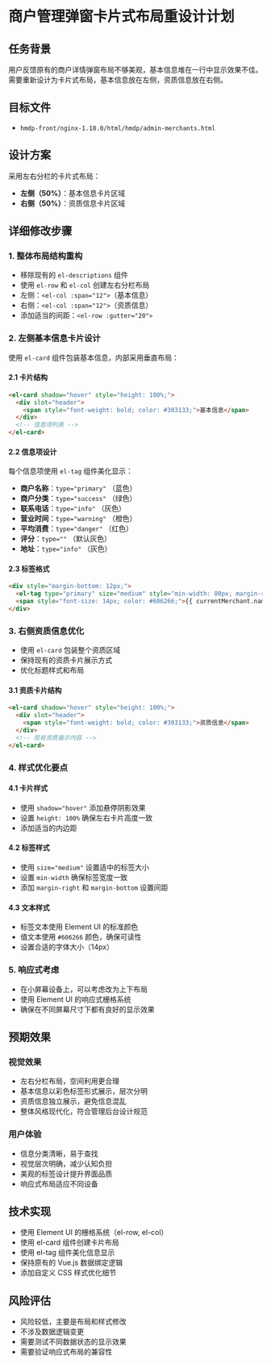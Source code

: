 # 商户管理弹窗卡片式布局重设计计划

## 任务背景
用户反馈原有的商户详情弹窗布局不够美观，基本信息堆在一行中显示效果不佳。需要重新设计为卡片式布局，基本信息放在左侧，资质信息放在右侧。

## 目标文件
- `hmdp-front/nginx-1.18.0/html/hmdp/admin-merchants.html`

## 设计方案
采用左右分栏的卡片式布局：
- **左侧（50%）**：基本信息卡片区域
- **右侧（50%）**：资质信息卡片区域

## 详细修改步骤

### 1. 整体布局结构重构
- 移除现有的 `el-descriptions` 组件
- 使用 `el-row` 和 `el-col` 创建左右分栏布局
- 左侧：`<el-col :span="12">`（基本信息）
- 右侧：`<el-col :span="12">`（资质信息）
- 添加适当的间距：`<el-row :gutter="20">`

### 2. 左侧基本信息卡片设计
使用 `el-card` 组件包装基本信息，内部采用垂直布局：

#### 2.1 卡片结构
```html
<el-card shadow="hover" style="height: 100%;">
  <div slot="header">
    <span style="font-weight: bold; color: #303133;">基本信息</span>
  </div>
  <!-- 信息项列表 -->
</el-card>
```

#### 2.2 信息项设计
每个信息项使用 `el-tag` 组件美化显示：
- **商户名称**：`type="primary"` （蓝色）
- **商户分类**：`type="success"` （绿色）
- **联系电话**：`type="info"` （灰色）
- **营业时间**：`type="warning"` （橙色）
- **平均消费**：`type="danger"` （红色）
- **评分**：`type=""` （默认灰色）
- **地址**：`type="info"` （灰色）

#### 2.3 标签格式
```html
<div style="margin-bottom: 12px;">
  <el-tag type="primary" size="medium" style="min-width: 80px; margin-right: 8px;">商户名称</el-tag>
  <span style="font-size: 14px; color: #606266;">{{ currentMerchant.name }}</span>
</div>
```

### 3. 右侧资质信息优化
- 使用 `el-card` 包装整个资质区域
- 保持现有的资质卡片展示方式
- 优化标题样式和布局

#### 3.1 资质卡片结构
```html
<el-card shadow="hover" style="height: 100%;">
  <div slot="header">
    <span style="font-weight: bold; color: #303133;">资质信息</span>
  </div>
  <!-- 现有资质展示内容 -->
</el-card>
```

### 4. 样式优化要点

#### 4.1 卡片样式
- 使用 `shadow="hover"` 添加悬停阴影效果
- 设置 `height: 100%` 确保左右卡片高度一致
- 添加适当的内边距

#### 4.2 标签样式
- 使用 `size="medium"` 设置适中的标签大小
- 设置 `min-width` 确保标签宽度一致
- 添加 `margin-right` 和 `margin-bottom` 设置间距

#### 4.3 文本样式
- 标签文本使用 Element UI 的标准颜色
- 值文本使用 `#606266` 颜色，确保可读性
- 设置合适的字体大小（14px）

### 5. 响应式考虑
- 在小屏幕设备上，可以考虑改为上下布局
- 使用 Element UI 的响应式栅格系统
- 确保在不同屏幕尺寸下都有良好的显示效果

## 预期效果

### 视觉效果
- 左右分栏布局，空间利用更合理
- 基本信息以彩色标签形式展示，层次分明
- 资质信息独立展示，避免信息混乱
- 整体风格现代化，符合管理后台设计规范

### 用户体验
- 信息分类清晰，易于查找
- 视觉层次明确，减少认知负担
- 美观的标签设计提升界面品质
- 响应式布局适应不同设备

## 技术实现
- 使用 Element UI 的栅格系统（el-row, el-col）
- 使用 el-card 组件创建卡片布局
- 使用 el-tag 组件美化信息显示
- 保持原有的 Vue.js 数据绑定逻辑
- 添加自定义 CSS 样式优化细节

## 风险评估
- 风险较低，主要是布局和样式修改
- 不涉及数据逻辑变更
- 需要测试不同数据状态的显示效果
- 需要验证响应式布局的兼容性